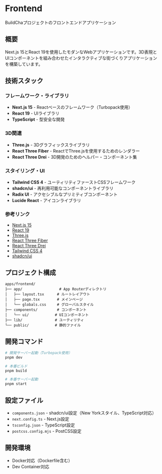 # Frontend

BuildChaプロジェクトのフロントエンドアプリケーション

## 概要

Next.js 15とReact 19を使用したモダンなWebアプリケーションです。3D表現とUIコンポーネントを組み合わせたインタラクティブな街づくりアプリケーションを構築しています。

## 技術スタック

### フレームワーク・ライブラリ
- **Next.js 15** - Reactベースのフレームワーク（Turbopack使用）
- **React 19** - UIライブラリ
- **TypeScript** - 型安全な開発

### 3D関連
- **Three.js** - 3Dグラフィックスライブラリ
- **React Three Fiber** - ReactでThree.jsを使用するためのレンダラー
- **React Three Drei** - 3D開発のためのヘルパー・コンポーネント集

### スタイリング・UI
- **Tailwind CSS 4** - ユーティリティファーストCSSフレームワーク
- **shadcn/ui** - 再利用可能なコンポーネントライブラリ
- **Radix UI** - アクセシブルなプリミティブコンポーネント
- **Lucide React** - アイコンライブラリ

### 参考リンク
- [Next.js 15](https://nextjs.org/docs)
- [React 19](https://reactjs.org/)
- [Three.js](https://threejs.org/)
- [React Three Fiber](https://r3f.docs.pmnd.rs/getting-started/introduction/)
- [React Three Drei](https://drei.docs.pmnd.rs/getting-started/introduction)
- [Tailwind CSS 4](https://tailwindcss.com/)
- [shadcn/ui](https://ui.shadcn.com/)


## プロジェクト構成

```
apps/frontend/
├── app/                 # App Routerディレクトリ
│   ├── layout.tsx      # ルートレイアウト
│   ├── page.tsx        # メインページ
│   └── globals.css     # グローバルスタイル
├── components/         # コンポーネント
│   └── ui/            # UIコンポーネント
├── lib/               # ユーティリティ
└── public/            # 静的ファイル
```

## 開発コマンド

```bash
# 開発サーバー起動（Turbopack使用）
pnpm dev

# 本番ビルド
pnpm build

# 本番サーバー起動
pnpm start
```

## 設定ファイル

- `components.json` - shadcn/ui設定（New Yorkスタイル、TypeScript対応）
- `next.config.ts` - Next.js設定
- `tsconfig.json` - TypeScript設定
- `postcss.config.mjs` - PostCSS設定

## 開発環境

- Docker対応（Dockerfile含む）
- Dev Container対応

